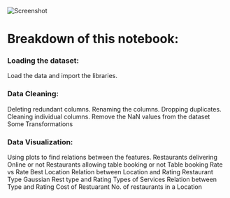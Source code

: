 ![Screenshot](thebridgechronicle_2021-02_5fe97c2f-8c88-41b9-aeae-7cf314dce724_zomato_1200x600.avif)

# Breakdown of this notebook:
### Loading the dataset: 
Load the data and import the libraries.
### Data Cleaning:
Deleting redundant columns.
Renaming the columns.
Dropping duplicates.
Cleaning individual columns.
Remove the NaN values from the dataset
Some Transformations

### Data Visualization: 
Using plots to find relations between the features.
Restaurants delivering Online or not
Restaurants allowing table booking or not
Table booking Rate vs Rate
Best Location
Relation between Location and Rating
Restaurant Type
Gaussian Rest type and Rating
Types of Services
Relation between Type and Rating
Cost of Restuarant
No. of restaurants in a Location
